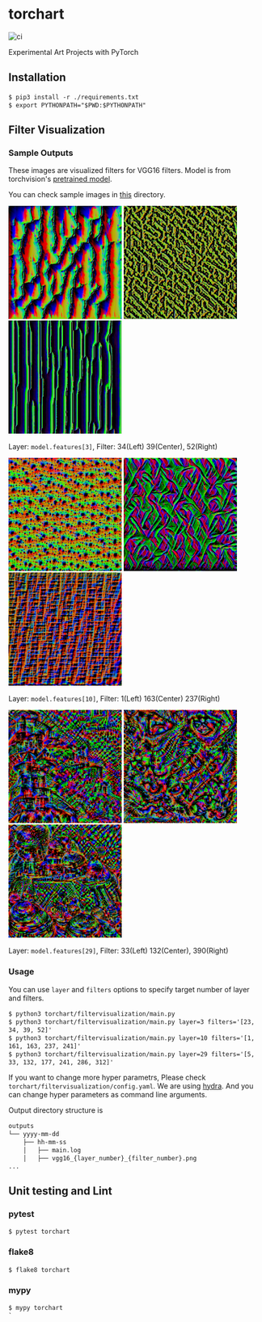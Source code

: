 # torchart

![ci](https://github.com/iizukak/torchart/workflows/ci/badge.svg?branch=main)

Experimental Art Projects with PyTorch

## Installation

```
$ pip3 install -r ./requirements.txt
$ export PYTHONPATH="$PWD:$PYTHONPATH"
```

## Filter Visualization

### Sample Outputs

These images are visualized filters for VGG16 filters.
Model is from torchvision's [pretrained model](https://pytorch.org/docs/stable/torchvision/models.html).

You can check sample images in [this](./sample_output/filtervisualization) directory.

<img src="sample_output/filtervisualization/vgg16_3_34.png" width=224px height=224px> <img src="sample_output/filtervisualization/vgg16_3_39.png" width=224px height=224px>  <img src="sample_output/filtervisualization/vgg16_3_52.png" width=224px height=224px>


Layer: `model.features[3]`, Filter: 34(Left) 39(Center), 52(Right)

<img src="sample_output/filtervisualization/vgg16_10_1.png" width=224px height=224px> <img src="sample_output/filtervisualization/vgg16_10_163.png" width=224px height=224px> <img src="sample_output/filtervisualization/vgg16_10_237.png" width=224px height=224px>

Layer: `model.features[10]`, Filter: 1(Left) 163(Center) 237(Right)

<img src="sample_output/filtervisualization/vgg16_29_33.png" width=224px height=224px> <img src="sample_output/filtervisualization/vgg16_29_132.png" width=224px height=224px> <img src="sample_output/filtervisualization/vgg16_29_390.png" width=224px height=224px>

Layer: `model.features[29]`, Filter: 33(Left) 132(Center), 390(Right)

### Usage

You can use `layer` and `filters` options to specify target number of layer and filters.

```
$ python3 torchart/filtervisualization/main.py
$ python3 torchart/filtervisualization/main.py layer=3 filters='[23, 34, 39, 52]'
$ python3 torchart/filtervisualization/main.py layer=10 filters='[1, 161, 163, 237, 241]'
$ python3 torchart/filtervisualization/main.py layer=29 filters='[5, 33, 132, 177, 241, 286, 312]'
```

If you want to change more hyper parametrs, Please check `torchart/filtervisualization/config.yaml`.
We are using [hydra](https://hydra.cc/). And you can change hyper parameters as command line arguments.

Output directory structure is

```
outputs
└── yyyy-mm-dd
    ├── hh-mm-ss
    │   ├── main.log
    │   ├── vgg16_{layer_number}_{filter_number}.png
...
```

## Unit testing and Lint

### pytest

```
$ pytest torchart
```

### flake8

```
$ flake8 torchart
```

### mypy

```
$ mypy torchart
`
